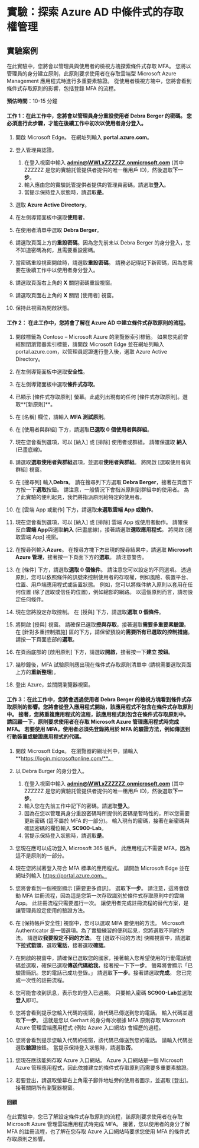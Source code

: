 ﻿---
lab:
    title: '探索 Azure AD 中條件式的存取權管理'
    module: '單元 2，第 3 課：描述 Microsoft 身分識別與存取權管理解決方案的功能：探索 Azure AD 的存取管理功能'
---


# 實驗：探索 Azure AD 中條件式的存取權管理

## 實驗案例
在此實驗中，您將會以管理員與使用者的檢視方塊探索條件式存取 MFA。  您將以管理員的身分建立原則，此原則要求使用者在存取雲端型 Microsoft Azure Management 應用程式時進行多重要素驗證。  從使用者檢視方塊中，您將會看到條件式存取原則的影響，包括登錄 MFA 的流程。

**預估時間**：10-15 分鐘

#### 工作 1：在此工作中，您將會以管理員身分重設使用者 Debra Berger 的密碼。  您必須進行此步驟，才能在後續工作中初次以使用者身分登入。

1. 開啟 Microsoft Edge。  在網址列輸入 **portal.azure.com**。

2. 登入管理員認證。
    1. 在登入視窗中輸入 **admin@WWLxZZZZZZ.onmicrosoft.com** (其中 ZZZZZZ 是您的實驗託管提供者提供的唯一租用戶 ID)，然後選取**下一步**。
    1. 輸入應由您的實驗託管提供者提供的管理員密碼。請選取**登入**。
    1. 當提示保持登入狀態時，請選取**是**。

3. 選取 **Azure Active Directory**。  

4. 在左側導覽面板中選取**使用者**。

5. 在使用者清單中選取 **Debra Berger**。

6. 請選取頁面上方的**重設密碼**。因為您先前未以 Debra Berger 的身分登入，您不知道密碼為何，且需要重設密碼。

7. 當密碼重設視窗開啟時，請選取**重設密碼**。  請務必記得記下新密碼，因為您需要在後續工作中以使用者身分登入。

8. 請選取頁面右上角的 **X** 關閉密碼重設視窗。

9. 請選取頁面右上角的 **X** 關閉 [使用者] 視窗。

10. 保持此視窗為開啟狀態。


#### 工作 2：  在此工作中，您將會了解在 Azure AD 中建立條件式存取原則的流程。

1. 開啟標籤為 Contoso – Microsoft Azure 的瀏覽器索引標籤。   如果您先前曾經關閉瀏覽器索引標籤，請開啟 Microsoft Edge 並在網址列輸入 portal.azure.com，以管理員認證進行登入後，選取 Azure Active Directory。  

2. 在左側導覽面板中選取**安全性**。

3. 在左側導覽面板中選取**條件式存取**。

4. 已顯示 [條件式存取原則] 螢幕。此處列出現有的任何 [條件式存取原則]。選取**[新原則]**。

5. 在 [名稱] 欄位，請輸入 **MFA 測試原則**。

6. 在 [使用者與群組] 下方，請選取**已選取 0 個使用者與群組**。

7. 現在您會看到選項，可以 [納入] 或 [排除] 使用者或群組。  請確保選取 **納入** (已畫底線)。

8. 請選取**選取使用者與群組**選項，並選取**使用者與群組**。  將開啟 [選取使用者與群組] 視窗。  

9. 在 [搜尋列] 輸入**Debra**。  請在搜尋列下方選取 **Debra Berger**，接著在頁面下方按一下**選取**按鈕。  請注意，一般情況下會指派原則到群組中的使用者。  為了此實驗的便利起見，我們將指派原則給特定的使用者。 

10. 在 [雲端 App 或動作] 下方，請選取**未選取雲端 App 或動作**。

11. 現在您會看到選項，可以 [納入] 或 [排除] 雲端 App 或使用者動作。  請確保反白**雲端 App**與選取**納入** (已畫底線)，接著請選取**選取應用程式**。  將開啟 [選取雲端 App] 視窗。

12. 在搜尋列輸入**Azure**。  在搜尋方塊下方出現的搜尋結果中，請選取 **Microsoft Azure 管理**，接著按一下頁面下方的**選取**。  請注意警告。  

13. 在 [條件] 下方，請選取**選取 0 個條件**。  請注意您可以設定的不同選項。  透過原則，您可以依照條件的訊號來控制使用者的存取權，例如風險、裝置平台、位置、用戶端應用程式或裝置狀態。  例如，您可以將條件納入原則以套用在任何位置 (除了選取或信任的位置)，例如總部的網路。  以這個原則而言，請勿設定任何條件。

14. 現在您將設定存取控制。  在 [授與] 下方，請選取**選取 0 個條件**。

15. 將開啟 [授與] 視窗。  請確保已選取**授與存取**，接著選取**需要多重要素驗證**。  在 [針對多重控制措施] 區的下方，請保留預設的**需要所有已選取的控制措施**。  請按一下頁面底部的**選取**。

16. 在頁面底部的 [啟用原則] 下方，請選取**開啟**，接著按一下**建立 按鈕**。

17. 幾秒鐘後，MFA 試驗原則應出現在條件式存取原則清單中 (請視需要選取頁面上方的**重新整理**)。

18. 登出 Azure，並關閉瀏覽器視窗。

#### 工作 3：在此工作中，您將會透過使用者 Debra Berger 的檢視方塊看到條件式存取原則的影響。您將會從登入應用程式開始，該應用程式不包含在條件式存取原則中。  接著，您將重複應用程式的流程，該應用程式則包含在條件式存取原則中。  請回顧一下，原則要求使用者在存取 Microsoft Azure 管理應用程式時完成 MFA。  若要使用 MFA，使用者必須先登錄將用於 MFA 的驗證方法，例如傳送到行動裝置或驗證應用程式的代碼。

1. 開啟 Microsoft Edge。  在瀏覽器的網址列中，請輸入 **https://login.microsoftonline.com/**。

1. 以 Debra Burger 的身分登入。
    1. 在登入視窗中輸入 **admin@WWLxZZZZZZ.onmicrosoft.com** (其中 ZZZZZZ 是您的實驗託管提供者提供的唯一租用戶 ID)，然後選取**下一步**。
    1. 輸入您在先前工作中記下的密碼。請選取**登入**。
    1. 因為在您以管理員身分重設密碼時所提供的密碼是暫時性的，所以您需要更新密碼 (這不屬於 MFA 的一部分)。  輸入現有的密碼，接著在新密碼與確認密碼的欄位輸入 **SC900-Lab**。
    1. 當提示保持登入狀態時，請選取**是**。

1. 您現在應可以成功登入 Microsoft 365 帳戶。  此應用程式不需要 MFA，因為這不是原則的一部分。

1. 現在您將試著登入符合 MFA 標準的應用程式。  請開啟 Microsoft Edge 並在網址列輸入 https://portal.azure.com。

1. 您將會看到一個視窗顯示 [需要更多資訊]。  選取**下一步**。  請注意，這將會啟動 MFA 註冊流程，因為這是您第一次存取識別於條件式存取原則中的雲端 App。  此註冊流程只需要進行一次。   讓使用者完成註冊流程的替代方案，是讓管理員設定使用的驗證方法。

1. 在 [保持帳戶安全性] 視窗中，您可以選取 MFA 要使用的方法。  Microsoft Authenticator 是一個選項。為了實驗練習的便利起見，您將選取不同的方法。  請選取**我要設定不同的方法**。  在 [選取不同的方法] 快顯視窗中，請選取**下拉式箭頭**，選取**電話**，接著選取**確認**。

1. 在開啟的視窗中，請確保已選取您的國家，接著輸入您希望使用的行動電話號碼並選取，確保已選取**傳送代碼給我**，接著按一下**下一步**。  螢幕將會顯示「已驗證簡訊。您的電話已成功登錄。」  請選取**下一步**。接著請選取**完成**。  您已完成一次性的註冊流程。

1. 您可能會收到訊息，表示您的登入已過期。  只要輸入密碼 **SC900-Lab**並選取**登入**即可。

1. 您將會看到提示您輸入代碼的視窗，該代碼已傳送到您的電話。  輸入代碼並選取**下一步**。  這就是您以 Gerhart 的身分每次根據 MFA 原則存取 Microsoft Azure 管理雲端應用程式 (例如 Azure 入口網站) 會經歷的過程。

1. 您將會看到提示您輸入代碼的視窗，該代碼已傳送到您的電話。  請輸入代碼並選取**驗證**按鈕。  當提示保持登入狀態時，請選取**否**。

1. 您現在應該能夠存取 Azure 入口網站。  Azure 入口網站是一個 Microsoft Azure 管理應用程式，因此依據建立的條件式存取原則而需要多重要素驗證。  

1. 若要登出，請選取螢幕右上角電子郵件地址旁的使用者圖示，並選取 [登出]。接著關閉所有瀏覽器視窗。

#### 回顧
在此實驗中，您已了解設定條件式存取原則的流程，該原則要求使用者在存取 Microsoft Azure 管理雲端應用程式時完成 MFA。  接著，您以使用者的身分了解 MFA 的註冊流程，也了解在您存取 Azure 入口網站時要求您使用 MFA 的條件式存取原則之影響。